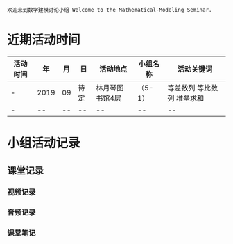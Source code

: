 ```markdown
欢迎来到数学建模讨论小组 Welcome to the Mathematical-Modeling Seminar.
```
# 近期活动时间
活动时间|年|月|日|活动地点|小组名称|活动关键词
-|-|-|-|-|-|-
-|2019|09|待定|林月琴图书馆4层|（5-1）|等差数列 等比数列 堆垒求和
-|--|--|--|--|--|--

# 小组活动记录
## 课堂记录 
### 视频记录
### 音频记录
### 课堂笔记
